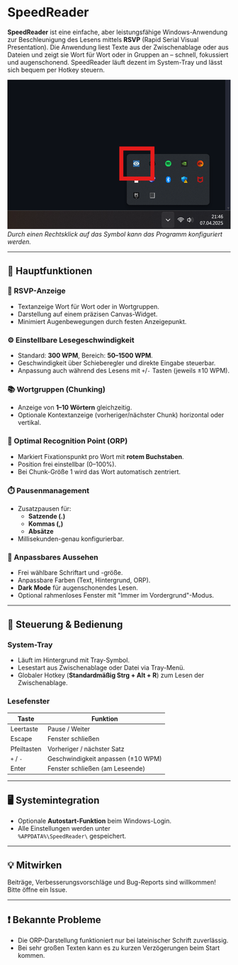 # SpeedReader

**SpeedReader** ist eine einfache, aber leistungsfähige Windows-Anwendung zur Beschleunigung des Lesens mittels **RSVP** (Rapid Serial Visual Presentation). Die Anwendung liest Texte aus der Zwischenablage oder aus Dateien und zeigt sie Wort für Wort oder in Gruppen an – schnell, fokussiert und augenschonend. SpeedReader läuft dezent im System-Tray und lässt sich bequem per Hotkey steuern.

![Verwendung](example.png)  
*Durch einen Rechtsklick auf das Symbol kann das Programm konfiguriert werden.*

---

## 🔑 Hauptfunktionen

### 📖 RSVP-Anzeige
- Textanzeige Wort für Wort oder in Wortgruppen.
- Darstellung auf einem präzisen Canvas-Widget.
- Minimiert Augenbewegungen durch festen Anzeigepunkt.

### ⚙️ Einstellbare Lesegeschwindigkeit
- Standard: **300 WPM**, Bereich: **50–1500 WPM**.
- Geschwindigkeit über Schieberegler und direkte Eingabe steuerbar.
- Anpassung auch während des Lesens mit `+`/`-` Tasten (jeweils ±10 WPM).

### 📚 Wortgruppen (Chunking)
- Anzeige von **1–10 Wörtern** gleichzeitig.
- Optionale Kontextanzeige (vorheriger/nächster Chunk) horizontal oder vertikal.

### 🎯 Optimal Recognition Point (ORP)
- Markiert Fixationspunkt pro Wort mit **rotem Buchstaben**.
- Position frei einstellbar (0–100%).
- Bei Chunk-Größe 1 wird das Wort automatisch zentriert.

### ⏱️ Pausenmanagement
- Zusatzpausen für:
  - **Satzende (.)**
  - **Kommas (,)**  
  - **Absätze**
- Millisekunden-genau konfigurierbar.

### 🎨 Anpassbares Aussehen
- Frei wählbare Schriftart und -größe.
- Anpassbare Farben (Text, Hintergrund, ORP).
- **Dark Mode** für augenschonendes Lesen.
- Optional rahmenloses Fenster mit "Immer im Vordergrund"-Modus.

---

## 🧭 Steuerung & Bedienung

### System-Tray
- Läuft im Hintergrund mit Tray-Symbol.
- Lesestart aus Zwischenablage oder Datei via Tray-Menü.
- Globaler Hotkey (**Standardmäßig Strg + Alt + R**) zum Lesen der Zwischenablage.

### Lesefenster
| Taste         | Funktion                                 |
|---------------|------------------------------------------|
| Leertaste     | Pause / Weiter                           |
| Escape        | Fenster schließen                        |
| Pfeiltasten   | Vorheriger / nächster Satz               |
| `+` / `-`     | Geschwindigkeit anpassen (±10 WPM)       |
| Enter         | Fenster schließen (am Leseende)          |

---

## 🖥️ Systemintegration

- Optionale **Autostart-Funktion** beim Windows-Login.
- Alle Einstellungen werden unter  
  `%APPDATA%\SpeedReader\` gespeichert.

---

## 💡 Mitwirken

Beiträge, Verbesserungsvorschläge und Bug-Reports sind willkommen!  
Bitte öffne ein Issue.

---

## ❗ Bekannte Probleme

- Die ORP-Darstellung funktioniert nur bei lateinischer Schrift zuverlässig.
- Bei sehr großen Texten kann es zu kurzen Verzögerungen beim Start kommen.
